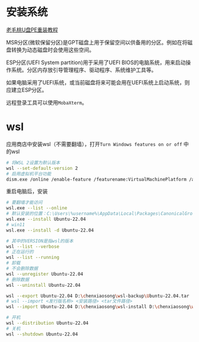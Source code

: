 # 安装系统

[老毛桃U盘PE重装教程](https://www.laomaotao.net/help/2020/0806/8620.html)

MSR分区(微软保留分区)是GPT磁盘上用于保留空间以供备用的分区。例如在将磁盘转换为动态磁盘时会使用这些空间。

ESP分区(UEFI System partition)用于采用了UEFI BIOS的电脑系统，用来启动操作系统。分区内存放引导管理程序、驱动程序、系统维护工具等。

如果电脑采用了UEFI系统，或当前磁盘将来可能会用在UEFI系统上启动系统，则应建立ESP分区。

远程登录工具可以使用`MobaXterm`。

# wsl

应用商店中安装wsl（不需要翻墙），打开`Turn Windows features on or off` 中的wsl

```sh
# 将WSL 2设置为默认版本
wsl --set-default-version 2
# 启用虚拟机平台功能
dism.exe /online /enable-feature /featurename:VirtualMachinePlatform /all /norestart
```
重启电脑后，安装
```sh
# 要翻墙才能访问
wsl.exe --list --online
# 默认安装的位置：C:\Users\%username%\AppData\Local\Packages\CanonicalGroupLimited.Ubuntu22.04LTS_79rhkp1fndgsc
wsl.exe --install Ubuntu-22.04
# win11
wsl.exe --install -d Ubuntu-22.04

# 其中的VERSION是指wsl的版本
wsl --list --verbose
# 正在运行的
wsl --list --running
# 卸载
# 不会删除数据
wsl --unregister Ubuntu-22.04
# 删除数据
wsl --uninstall Ubuntu-22.04

wsl --export Ubuntu-22.04 D:\chenxiaosong\wsl-backup\Ubuntu-22.04.tar
# wsl --import <发行版名称> <安装路径> <tar文件路径>
wsl --import Ubuntu-22.04 D:\chenxiaosong\wsl-install D:\chenxiaosong\wsl-backup\Ubuntu-22.04.tar

# 开机
wsl --distribution Ubuntu-22.04
# 关机
wsl --shutdown Ubuntu-22.04
```

